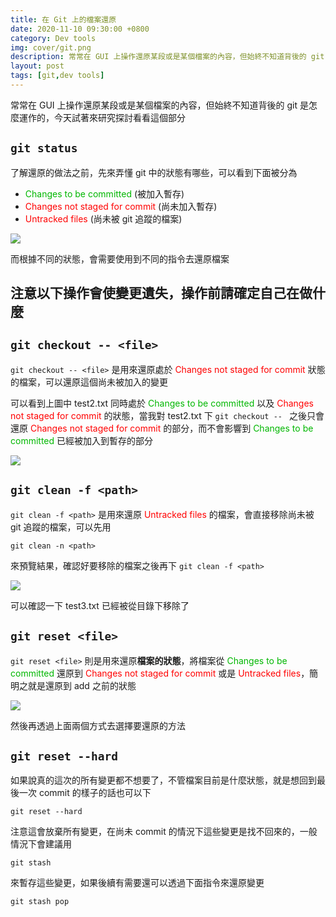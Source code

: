 ```yaml
---
title: 在 Git 上的檔案還原
date: 2020-11-10 09:30:00 +0800
category: Dev tools
img: cover/git.png
description: 常常在 GUI 上操作還原某段或是某個檔案的內容，但始終不知道背後的 git 是怎麼運作的，今天試著來研究探討看看這個部分
layout: post
tags: [git,dev tools]
---
```


常常在 GUI 上操作還原某段或是某個檔案的內容，但始終不知道背後的 git 是怎麼運作的，今天試著來研究探討看看這個部分  

## `git status`
了解還原的做法之前，先來弄懂 git 中的狀態有哪些，可以看到下面被分為
+ <span style="color: #00b700">Changes to be committed</span> (被加入暫存)
+ <span style="color: red">Changes not staged for commit</span> (尚未加入暫存)
+ <span style="color: red">Untracked files</span> (尚未被 git 追蹤的檔案)

![]({{site.baseurl}}/assets/img/git-status.png)

而根據不同的狀態，會需要使用到不同的指令去還原檔案  

注意以下操作會使變更遺失，操作前請確定自己在做什麼
---

## `git checkout -- <file>` 
`git checkout -- <file>` 是用來還原處於 <span style="color: red">Changes not staged for commit</span> 狀態的檔案，可以還原這個尚未被加入的變更  

可以看到上圖中 test2.txt 同時處於 <span style="color: #00b700">Changes to be committed</span> 以及 <span style="color: red">Changes not staged for commit</span> 的狀態，當我對 test2.txt 下 `git checkout -- ` 之後只會還原 <span style="color: red">Changes not staged for commit</span> 的部分，而不會影響到 <span style="color: #00b700">Changes to be committed</span> 已經被加入到暫存的部分  

![]({{site.baseurl}}/assets/img/git-checkout-status.png)

## `git clean -f <path>` 
`git clean -f <path>` 是用來還原 <span style="color: red">Untracked files</span> 的檔案，會直接移除尚未被 git 追蹤的檔案，可以先用  

```shell
git clean -n <path>
```

來預覽結果，確認好要移除的檔案之後再下 `git clean -f <path>`  

![]({{site.baseurl}}/assets/img/git-clean-status.png)  

可以確認一下 test3.txt 已經被從目錄下移除了  

## `git reset <file>`

`git reset <file>` 則是用來還原**檔案的狀態**，將檔案從 <span style="color: #00b700">Changes to be committed</span> 還原到 <span style="color: red">Changes not staged for commit</span> 或是 <span style="color: red">Untracked files</span>，簡明之就是還原到 add 之前的狀態  

![]({{site.baseurl}}/assets/img/git-reset-status.png)  

然後再透過上面兩個方式去選擇要還原的方法  

## `git reset --hard`

如果說真的這次的所有變更都不想要了，不管檔案目前是什麼狀態，就是想回到最後一次 commit 的樣子的話也可以下  

```shell
git reset --hard
```

注意這會放棄所有變更，在尚未 commit 的情況下這些變更是找不回來的，一般情況下會建議用  

```shell
git stash
```

來暫存這些變更，如果後續有需要還可以透過下面指令來還原變更    

```shell
git stash pop
```
